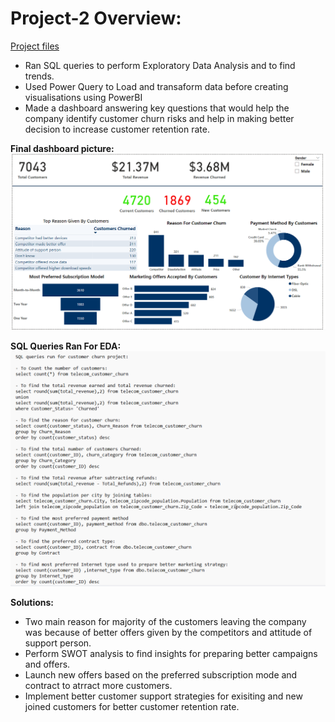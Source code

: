 
# Project-2 Overview:
[Project files](https://github.com/shoaibhub/Project_2)
* Ran SQL queries to perform Exploratory Data Analysis and to find trends.
* Used Power Query to Load and transaform data before creating visualisations using PowerBI
* Made a dashboard answering key questions that would help the company identify customer churn risks and help in making better decision to increase customer retention rate.

**Final dashboard picture:**
![](/images/Telecom_project_picture.png)

**SQL Queries Ran For EDA:**
![](/images/SQL_QUERIES_FOR_EDA.png)

**Solutions:**
* Two main reason for majority of the customers leaving the company was because of better offers given by the competitors and attitude of support person.
* Perform SWOT analysis to find insights for preparing better campaigns and offers.
* Launch new offers based on the preferred subscription mode and contract to atrract more customers.
* Implement better customer support strategies for exisiting and new joined customers for better customer retention rate.
